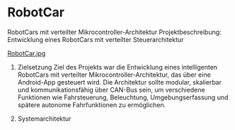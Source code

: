 # RobotCar
RobotCars mit verteilter Mikrocontroller-Architektur
Projektbeschreibung: Entwicklung eines RobotCars mit verteilter Steuerarchitektur

[RobotCar.jpg](https://github.com/EugenJ-creator/RobotCar/blob/main/RobotCar.jpg)




1. Zielsetzung
Ziel des Projekts war die Entwicklung eines intelligenten RobotCars mit verteilter Mikrocontroller-Architektur, das über eine Android-App gesteuert wird. Die Architektur sollte modular, skalierbar und kommunikationsfähig über CAN-Bus sein, um verschiedene Funktionen wie Fahrsteuerung, Beleuchtung, Umgebungserfassung und spätere autonome Fahrfunktionen zu ermöglichen.

2. Systemarchitektur
